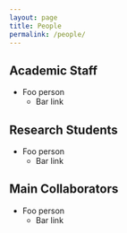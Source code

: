 ```yaml
---
layout: page
title: People
permalink: /people/
---
```


## Academic Staff
- Foo person
  - Bar link

## Research Students
- Foo person
  - Bar link

## Main Collaborators
- Foo person
  - Bar link
